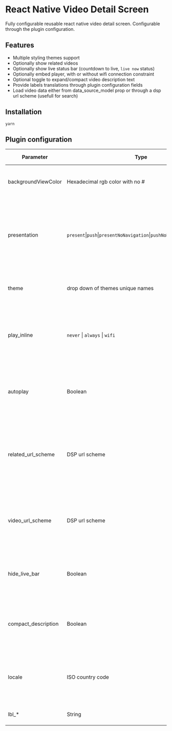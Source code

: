 # React Native Video Detail Screen

Fully configurable reusable react native video detail screen. Configurable through the plugin configuration.

## Features

- Multiple styling themes support
- Optionally show related videos
- Optionally show live status bar (countdown to live, `live now` status)
- Optionally embed player, with or without wifi connection constraint
- Optional toggle to expand/compact video description text
- Provide labels translations through plugin configuration fields
- Load video data either from data_source_model prop or through a dsp url scheme (usefull for search)

## Installation

```
yarn
```

## Plugin configuration

| Parameter           | Type                                                                     | Expected behaviour                                                                                                                   | Example value                              |
| ------------------- | ------------------------------------------------------------------------ | ------------------------------------------------------------------------------------------------------------------------------------ | ------------------------------------------ |
| backgroundViewColor | Hexadecimal rgb color with no #                                          | Screen background color while loading the plugin                                                                                     | `101116`                                   |
| presentation        | `present`\|`push`\|`presentNoNavigation`\|`pushNoNavigation`\|`asAChild` | This must be consistent with the way the plugin is presented, because it will render different layout in presence/lack of navigation | `push`                                     |
| theme               | drop down of themes unique names                                         | The plugin styles will be consistent with the selected theme                                                                         | `black`                                    |
| play_inline         | `never` \| `always` \| `wifi`                                            | When to embed the player in the video detail screen. `wifi` will embed it only if wifi connection is active                          | `wifi`                                     |
| autoplay            | Boolean                                                                  | NOT IMPLEMENTED YET. Autoplay when player is embedded. (in most cases is the player default)                                         |                                            |
| related_url_scheme  | DSP url scheme                                                           | If not empty, it will show related videos. Related content will be fetched appending the video id to this url and invoking the dsp   | `ranfighting://fetchData?type=related&id=` |
| video_url_scheme    | DSP url scheme                                                           | The video data will be fetched through this url in case no data will come from the cell (required for search plugin to work)         | `ranfighting://fetchData?type=asset&id=`   |
| hide_live_bar       | Boolean                                                                  | If checked the live banner (band showing the countdown to live or live now status) will be hidden                                    |                                            |
| compact_description | Boolean                                                                  | If checked the video description text will be compacted and there will be a toggle to expand it                                      |                                            |
| locale              | ISO country code                                                         | NOT IMPLEMENTED YET. Locale used to format all locale sensitive data (ie dates/times)                                                | `en`                                       |
| lbl\_\*             | String                                                                   | Translation to use for the \* label                                                                                                  | `Related Videos`                           |
